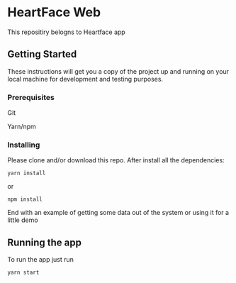 # HeartFace Web

This repositiry belogns to Heartface app

## Getting Started

These instructions will get you a copy of the project up and running on your local machine for development and testing purposes.

### Prerequisites

Git

Yarn/npm

### Installing

Please clone and/or download this repo. After install all the dependencies:

```
yarn install
```
or
```
npm install
```

End with an example of getting some data out of the system or using it for a little demo

## Running the app

To run the app just run

```
yarn start
```
